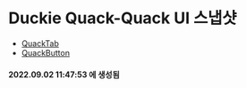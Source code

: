 # Duckie Quack-Quack UI 스냅샷

- [QuackTab](QuackTab.md)
- [QuackButton](QuackButton.md)

#### 2022.09.02 11:47:53 에 생성됨